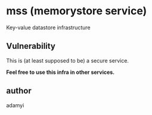 # mss (memorystore service)
Key-value datastore infrastructure

## Vulnerability
This is (at least supposed to be) a secure service.

**Feel free to use this infra in other services.**

## author
adamyi
